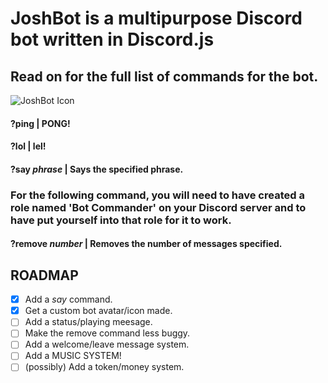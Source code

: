 # JoshBot is a multipurpose Discord bot written in Discord.js
## Read on for the full list of commands for the bot.
![JoshBot Icon](https://preview.ibb.co/kW1Yhm/IMG_1241.jpg)

#### ?ping | **PONG!**
#### ?lol | **lel!**
#### ?say *phrase* | **Says the specified phrase.**

### For the following command, you will need to have created a role named 'Bot Commander' on your Discord server and to have put yourself into that role for it to work.

#### ?remove *number* | **Removes the number of messages specified.**


## ROADMAP

- [x] Add a *say* command.
- [x] Get a custom bot avatar/icon made.
- [ ] Add a status/playing meesage.
- [ ] Make the remove command less buggy.
- [ ] Add a welcome/leave message system.
- [ ] Add a MUSIC SYSTEM!
- [ ] (possibly) Add a token/money system.

